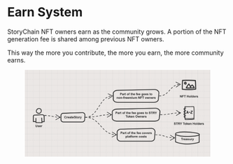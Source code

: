 # Earn System

StoryChain NFT owners earn as the community grows. A portion of the NFT generation fee is shared among previous NFT owners.

This way the more you contribute, the more you earn, the more community earns.

<figure><img src="../.gitbook/assets/feeStructure (1).png" alt=""><figcaption></figcaption></figure>
